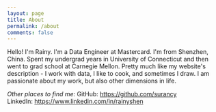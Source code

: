 ```yaml
---
layout: page
title: About
permalink: /about
comments: false
---
```


Hello! I'm Rainy. I'm a Data Engineer at Mastercard. I'm from Shenzhen, China. Spent my undergrad years in University of Connecticut and then went to grad school at Carnegie Mellon. Pretty much like my website's description - I work with data, I like to cook, and sometimes I draw. I am passionate about my work, but also other dimensions in life.

*Other places to find me:*
GitHub: https://github.com/surancy   
LinkedIn: https://www.linkedin.com/in/rainyshen   


